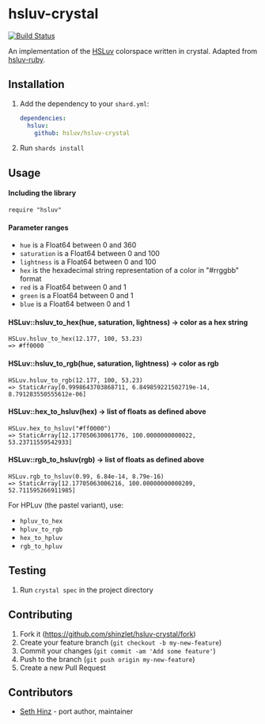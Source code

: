 # hsluv-crystal
[![Build Status](https://travis-ci.org/hsluv/hsluv-crystal.svg?branch=master)](https://travis-ci.org/hsluv/hsluv-crystal)

An implementation of the [HSLuv](https://www.hsluv.org/) colorspace written in
crystal. Adapted from [hsluv-ruby](https://github.com/hsluv/hsluv-ruby).

## Installation

1. Add the dependency to your `shard.yml`:

   ```yaml
   dependencies:
     hsluv:
       github: hsluv/hsluv-crystal
   ```

2. Run `shards install`

## Usage

#### Including the library
```crystal
require "hsluv"
```

#### Parameter ranges
- `hue` is a Float64 between 0 and 360
- `saturation` is a Float64 between 0 and 100
- `lightness` is a Float64 between 0 and 100
- `hex` is the hexadecimal string representation of a color in "#rrggbb" format
- `red` is a Float64 between 0 and 1
- `green` is a Float64 between 0 and 1
- `blue` is a Float64 between 0 and 1

#### HSLuv::hsluv_to_hex(hue, saturation, lightness) -> color as a hex string

```
HSLuv.hsluv_to_hex(12.177, 100, 53.23)
=> #ff0000
```

#### HSLuv::hsluv_to_rgb(hue, saturation, lightness) -> color as rgb

```
HSLuv.hsluv_to_rgb(12.177, 100, 53.23)
=> StaticArray[0.9998643703868711, 6.849859221502719e-14, 8.791283550555612e-06]
```

#### HSLuv::hex_to_hsluv(hex) -> list of floats as defined above

```
HSLuv.hex_to_hsluv("#ff0000")
=> StaticArray[12.177050630061776, 100.0000000000022, 53.23711559542933]
```

#### HSLuv::rgb_to_hsluv(rgb) -> list of floats as defined above

```
HSLuv.rgb_to_hsluv(0.99, 6.84e-14, 8.79e-16)
=> StaticArray[12.17705063006216, 100.00000000000209, 52.711595266911985]
```

For HPLuv (the pastel variant), use:

  - `hpluv_to_hex`
  - `hpluv_to_rgb`
  - `hex_to_hpluv`
  - `rgb_to_hpluv`

## Testing

1. Run `crystal spec` in the project directory

## Contributing

1. Fork it (<https://github.com/shinzlet/hsluv-crystal/fork>)
2. Create your feature branch (`git checkout -b my-new-feature`)
3. Commit your changes (`git commit -am 'Add some feature'`)
4. Push to the branch (`git push origin my-new-feature`)
5. Create a new Pull Request

## Contributors
- [Seth Hinz](https://github.com/your-github-user) - port author, maintainer
